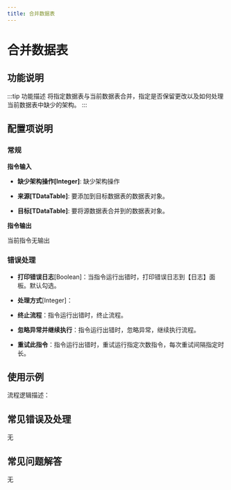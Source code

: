 ```yaml
---
title: 合并数据表
---
```


# 合并数据表

## 功能说明

:::tip 功能描述
将指定数据表与当前数据表合并，指定是否保留更改以及如何处理当前数据表中缺少的架构。
:::

## 配置项说明

### 常规

**指令输入**

- **缺少架构操作[Integer]**: 缺少架构操作

- **来源[TDataTable]**: 要添加到目标数据表的数据表对象。

- **目标[TDataTable]**: 要将源数据表合并到的数据表对象。


**指令输出**

当前指令无输出

### 错误处理

- **打印错误日志**[Boolean]：当指令运行出错时，打印错误日志到【日志】面板。默认勾选。

- **处理方式**[Integer]：

 - **终止流程**：指令运行出错时，终止流程。

 - **忽略异常并继续执行**：指令运行出错时，忽略异常，继续执行流程。

 - **重试此指令**：指令运行出错时，重试运行指定次数指令，每次重试间隔指定时长。

## 使用示例

流程逻辑描述：

## 常见错误及处理

无

## 常见问题解答

无

